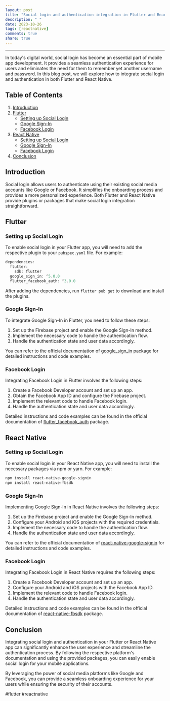 ```yaml
---
layout: post
title: "Social login and authentication integration in Flutter and React Native"
description: " "
date: 2023-10-26
tags: [reactnative]
comments: true
share: true
---
```

---

In today's digital world, social login has become an essential part of mobile app development. It provides a seamless authentication experience for users and eliminates the need for them to remember yet another username and password. In this blog post, we will explore how to integrate social login and authentication in both Flutter and React Native.

## Table of Contents

1. [Introduction](#introduction)
2. [Flutter](#flutter)
    - [Setting up Social Login](#flutter-setup)
    - [Google Sign-In](#flutter-google)
    - [Facebook Login](#flutter-facebook)
3. [React Native](#react-native)
    - [Setting up Social Login](#react-native-setup)
    - [Google Sign-In](#react-native-google)
    - [Facebook Login](#react-native-facebook)
4. [Conclusion](#conclusion)

## Introduction <a name="introduction"></a>

Social login allows users to authenticate using their existing social media accounts like Google or Facebook. It simplifies the onboarding process and provides a more personalized experience. Both Flutter and React Native provide plugins or packages that make social login integration straightforward.

## Flutter <a name="flutter"></a>

### Setting up Social Login <a name="flutter-setup"></a>

To enable social login in your Flutter app, you will need to add the respective plugin to your `pubspec.yaml` file. For example:

```dart
dependencies:
  flutter:
    sdk: flutter
  google_sign_in: ^5.0.0
  flutter_facebook_auth: ^3.0.0
```

After adding the dependencies, run `flutter pub get` to download and install the plugins.

### Google Sign-In <a name="flutter-google"></a>

To integrate Google Sign-In in Flutter, you need to follow these steps:

1. Set up the Firebase project and enable the Google Sign-In method.
2. Implement the necessary code to handle the authentication flow.
3. Handle the authentication state and user data accordingly.

You can refer to the official documentation of [google_sign_in](https://pub.dev/packages/google_sign_in) package for detailed instructions and code examples.

### Facebook Login <a name="flutter-facebook"></a>

Integrating Facebook Login in Flutter involves the following steps:

1. Create a Facebook Developer account and set up an app.
2. Obtain the Facebook App ID and configure the Firebase project.
3. Implement the relevant code to handle Facebook login.
4. Handle the authentication state and user data accordingly.

Detailed instructions and code examples can be found in the official documentation of [flutter_facebook_auth](https://pub.dev/packages/flutter_facebook_auth) package.

## React Native <a name="react-native"></a>

### Setting up Social Login <a name="react-native-setup"></a>

To enable social login in your React Native app, you will need to install the necessary packages via npm or yarn. For example:

```bash
npm install react-native-google-signin
npm install react-native-fbsdk
```

### Google Sign-In <a name="react-native-google"></a>

Implementing Google Sign-In in React Native involves the following steps:

1. Set up the Firebase project and enable the Google Sign-In method.
2. Configure your Android and iOS projects with the required credentials.
3. Implement the necessary code to handle the authentication flow.
4. Handle the authentication state and user data accordingly.

You can refer to the official documentation of [react-native-google-signin](https://www.npmjs.com/package/react-native-google-signin) for detailed instructions and code examples.

### Facebook Login <a name="react-native-facebook"></a>

Integrating Facebook Login in React Native requires the following steps:

1. Create a Facebook Developer account and set up an app.
2. Configure your Android and iOS projects with the Facebook App ID.
3. Implement the relevant code to handle Facebook login.
4. Handle the authentication state and user data accordingly.

Detailed instructions and code examples can be found in the official documentation of [react-native-fbsdk](https://www.npmjs.com/package/react-native-fbsdk) package.

## Conclusion <a name="conclusion"></a>

Integrating social login and authentication in your Flutter or React Native app can significantly enhance the user experience and streamline the authentication process. By following the respective platform's documentation and using the provided packages, you can easily enable social login for your mobile applications.

By leveraging the power of social media platforms like Google and Facebook, you can provide a seamless onboarding experience for your users while ensuring the security of their accounts.

#flutter #reactnative
